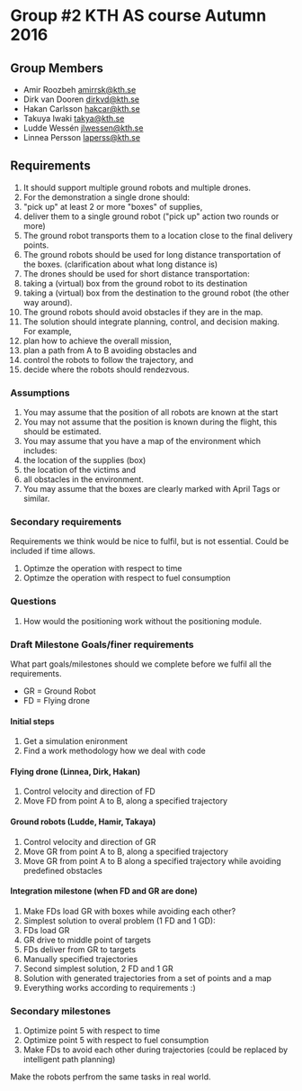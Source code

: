 Group #2 KTH AS course Autumn 2016 
==================================

Group Members
-------------
* Amir Roozbeh amirrsk@kth.se
* Dirk van Dooren dirkvd@kth.se
* Hakan Carlsson hakcar@kth.se
* Takuya Iwaki takya@kth.se
* Ludde Wessén jlwessen@kth.se
* Linnea Persson laperss@kth.se

## Requirements
1. It should support multiple ground robots and multiple drones. 
2. For the demonstration a single drone should:
  1. "pick up" at least 2 or more "boxes" of supplies, 
  2. deliver them to a single ground robot ("pick up" action two rounds or more)
  3. The ground robot transports them to a location close to the final delivery points. 
3. The ground robots should be used for long distance transportation of the boxes. (clarification about what long distance is)
4. The drones should be used for short distance transportation:
  1. taking a (virtual) box from the ground robot to its destination 
  2. taking a (virtual) box from the destination to the ground robot (the other way around). 
5. The ground robots should avoid obstacles if they are in the map. 
6. The solution should integrate planning, control, and decision making. For example, 
  1. plan how to achieve the overall mission, 
  2. plan a path from A to B avoiding obstacles and 
  3. control the robots to follow the trajectory, and 
  4. decide where the robots should rendezvous.

### Assumptions
1. You may assume that the position of all robots are known at the start
2. You may not assume that the position is known during the flight, this should be estimated. 
3. You may assume that you have a map of the environment which includes: 
  1. the location of the supplies (box)
  2. the location of the victims and 
  3. all obstacles in the environment.
4. You may assume that the boxes are clearly marked with April Tags or similar.

### Secondary requirements

Requirements we think would be nice to fulfil, but is not essential. Could be included if time allows.

1. Optimze the operation with respect to time
2. Optimze the operation with respect to fuel consumption


### Questions

1. How would the positioning work without the positioning module.

### Draft Milestone Goals/finer requirements
What part goals/milestones should we complete before we fulfil all the requirements.

* GR = Ground Robot
* FD = Flying drone

#### Initial steps

1. Get a simulation enironment 
2. Find a work methodology how we deal with code

#### Flying drone (Linnea, Dirk, Hakan)

1. Control velocity and direction of FD
2. Move FD from point A to B, along a specified trajectory
  
#### Ground robots (Ludde, Hamir, Takaya)

1. Control velocity and direction of GR
2. Move GR from point A to B, along a specified trajectory
3. Move GR from point A to B along a specified trajectory while avoiding predefined obstacles

#### Integration milestone (when FD and GR are done)

1. Make FDs load GR with boxes while avoiding each other?
2. Simplest solution to overal problem (1 FD and 1 GD):
  1. FDs load GR
  2. GR drive to middle point of targets
  3. FDs deliver from GR to targets
  4. Manually specified trajectories 
3. Second simplest solution, 2 FD and 1 GR
4. Solution with generated trajectories from a set of points and a map
5. Everything works according to requirements :)

### Secondary milestones

1. Optimize point 5 with respect to time
2. Optimize point 5 with respect to fuel consumption 
3. Make FDs to avoid each other during trajectories (could be replaced by intelligent path planning) 

Make the robots perfrom the same tasks in real world.
